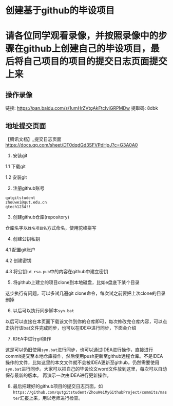 # 创建基于github的毕设项目
# 请各位同学观看录像，并按照录像中的步骤在github上创建自己的毕设项目，最后将自己项目的项目的提交日志页面提交上来
## 操作录像
链接: https://pan.baidu.com/s/1umHrZVtgAkFtcIviGRPMDw 提取码: 8dbk
## 地址提交页面
【腾讯文档】_提交日志页面
https://docs.qq.com/sheet/DT0dqdGd3SFVPdHpJ?c=G3A0A0

1. 安装git

1.1 下载git

1.2 安装git

2. 注册github账号
```
qutgitstudent
zhouwei@qut.edu.cn
qtech1234!!
```

3. 创建github仓库(repository)

仓库名字以`姓名项目名`方式命名，使用驼峰拼写

4. 创建公钥私钥

4.1 配置git账户

4.2 创建密钥

4.3 将公钥`id_rsa.pub`中的内容在github中建立密钥

5. 将github上建立的项目clone到本地磁盘，比如e盘底下某个目录

这步执行有问题，可以多试几遍git clone命令，每次试之前要把上次clone的目录删掉

6. 以后可以执行同步脚本`syn.bat`

以后可以直接在本页面下载该文件到你的仓库即可，每次修改完仓库内容，可以点击执行该bat文件完成同步，也可以在IDE中进行同步，下面会介绍

7. IDEA中进行git操作

这是可以仍旧使用`syn.bat`进行同步，也可以通过IDEA进行操作，直接进行commit提交至本地仓库操作，然后使用push更新至github远程仓库。不是IDEA操作的文件，比如这里的本文文件就不会被IDEA更新至github，仍然需要使用`syn.bat`进行同步。大家可以把自己的毕设论文word文件放到这里，每次可以自动保存最新的版本。
再演示一次由IDEA进行更新操作。

8. 最后把建好的github项目的提交日志页面，如`https://github.com/qutgitstudent/ZhouWeiMyGithubProject/commits/master`汇报上来，用以老师进行检查。
